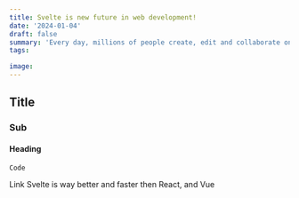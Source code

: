 ```yaml
---
title: Svelte is new future in web development!
date: '2024-01-04'
draft: false
summary: 'Every day, millions of people create, edit and collaborate on digital files. In this post, we describe our vision of local-first architecture - where collaboration can occur in real time, without a big cloud in the middle.'
tags:

image:
---
```

## Title
### Sub
#### Heading
```
Code
```

<a class="font-thin text-4xl">Link</a>
Svelte is way better and faster then React, and Vue
